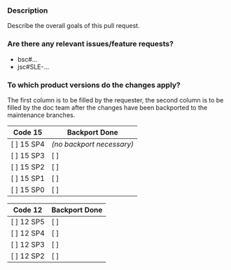 ### Description

Describe the overall goals of this pull request.


### Are there any relevant issues/feature requests?

* bsc#...
* jsc#SLE-...


### To which product versions do the changes apply?

The first column is to be filled by the requester, the second column is to be filled by the doc team after the changes have been backported to the maintenance branches.

| Code 15     | Backport Done
| ----------  | ----------
| [ ] 15 SP4  |*(no backport necessary)*
| [ ] 15 SP3  | [ ]
| [ ] 15 SP2  | [ ]
| [ ] 15 SP1  | [ ]
| [ ] 15 SP0  | [ ]

| Code 12     | Backport Done
| ----------  | ----------
| [ ] 12 SP5  | [ ]
| [ ] 12 SP4  | [ ]
| [ ] 12 SP3  | [ ]
| [ ] 12 SP2  | [ ]

